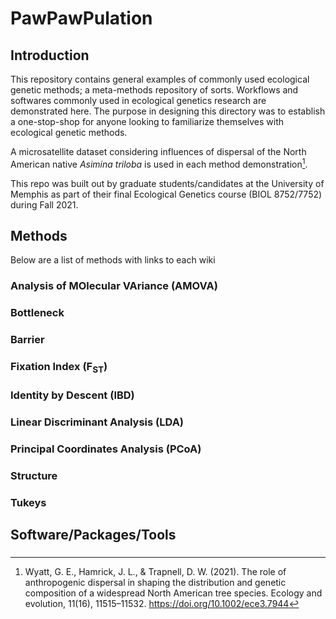 # PawPawPulation

## Introduction

This repository contains general examples of commonly used ecological genetic methods; a meta-methods repository of sorts. Workflows and softwares commonly used in ecological genetics research are demonstrated here. The purpose in designing this directory was to establish a one-stop-shop for anyone looking to familiarize themselves with ecological genetic methods. 

A microsatellite dataset considering influences of dispersal of the North American native *Asimina triloba* is used in each method demonstration[^fn].

This repo was built out by graduate students/candidates at the University of Memphis as part of their final Ecological Genetics course (BIOL 8752/7752) during Fall 2021. 

## Methods

Below are a list of methods with links to each wiki

### Analysis of MOlecular VAriance (AMOVA)

### Bottleneck

### Barrier

### Fixation Index (F<sub>ST</sub>)

### Identity by Descent (IBD)

### Linear Discriminant Analysis (LDA) 

### Principal Coordinates Analysis (PCoA)

### Structure 

### Tukeys

## Software/Packages/Tools

###

[^fn]: Wyatt, G. E., Hamrick, J. L., & Trapnell, D. W. (2021). The role of anthropogenic dispersal in shaping the distribution and genetic composition of a widespread North American tree species. Ecology and evolution, 11(16), 11515–11532. https://doi.org/10.1002/ece3.7944
